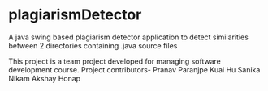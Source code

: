 # plagiarismDetector
A java swing based plagiarism detector application to detect similarities between 2 directories containing .java source files

This project is a team project developed for managing software development course. 
Project contributors- 
Pranav Paranjpe
Kuai Hu
Sanika Nikam
Akshay Honap

